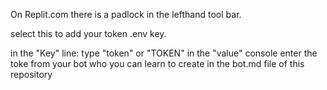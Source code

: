 On Replit.com there is a padlock in the lefthand tool bar. 

select this to add your token .env key. 

in the "Key" line: type "token" or "TOKEN"
  in the "value" console enter the toke from 
  your bot who you can learn to create in the 
  bot.md file of this repository
